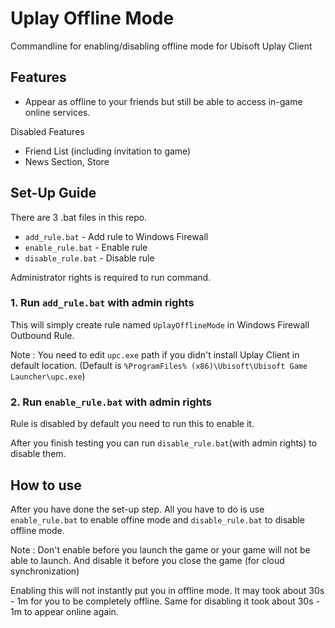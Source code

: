 # Uplay Offline Mode

Commandline for enabling/disabling offline mode for Ubisoft Uplay Client

## Features

- Appear as offline to your friends but still be able to access in-game online services.

Disabled Features
- Friend List (including invitation to game)
- News Section, Store

## Set-Up Guide

There are 3 .bat files in this repo.

- `add_rule.bat` - Add rule to Windows Firewall
- `enable_rule.bat` - Enable rule
- `disable_rule.bat` - Disable rule

Administrator rights is required to run command.

### 1. Run `add_rule.bat` with admin rights

This will simply create rule named `UplayOfflineMode` in Windows Firewall Outbound Rule.

Note : You need to edit `upc.exe` path if you didn't install Uplay Client in default location. (Default is `%ProgramFiles% (x86)\Ubisoft\Ubisoft Game Launcher\upc.exe`)

### 2. Run `enable_rule.bat` with admin rights

Rule is disabled by default you need to run this to enable it.

After you finish testing you can run `disable_rule.bat`(with admin rights) to disable them.

## How to use

After you have done the set-up step. All you have to do is use `enable_rule.bat` to enable offine mode and `disable_rule.bat` to disable offline mode.

Note : Don't enable before you launch the game or your game will not be able to launch. And disable it before you close the game (for cloud synchronization)

Enabling this will not instantly put you in offline mode. It may took about 30s - 1m for you to be completely offline. Same for disabling it took about 30s - 1m to appear online again.

